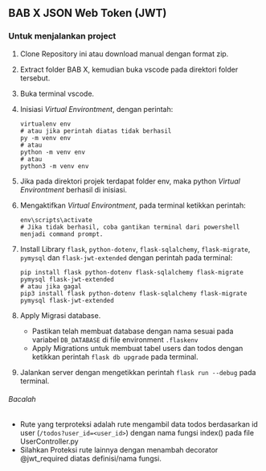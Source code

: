 ## BAB X JSON Web Token (JWT)

### Untuk menjalankan project
1. Clone Repository ini atau download manual dengan format zip.
2. Extract folder BAB X, kemudian buka vscode pada direktori folder tersebut.
3. Buka terminal vscode.
4. Inisiasi *Virtual Environtment*, dengan perintah:
    ```shell
    virtualenv env
    # atau jika perintah diatas tidak berhasil
    py -m venv env 
    # atau
    python -m venv env
    # atau
    python3 -m venv env
    ```
5. Jika pada direktori projek terdapat folder env, maka python *Virtual Environtment* berhasil di inisiasi.
6. Mengaktifkan *Virtual Environtment*, pada terminal ketikkan perintah:
    ```shell
    env\scripts\activate
    # Jika tidak berhasil, coba gantikan terminal dari powershell menjadi command prompt.
    ```
7. Install Library `flask`, `python-dotenv`, `flask-sqlalchemy`, `flask-migrate`, `pymysql` dan `flask-jwt-extended`  dengan perintah pada terminal:
    ```shell
    pip install flask python-dotenv flask-sqlalchemy flask-migrate pymysql flask-jwt-extended
    # atau jika gagal
    pip3 install flask python-dotenv flask-sqlalchemy flask-migrate pymysql flask-jwt-extended
    ```

8. Apply Migrasi database.
    - Pastikan telah membuat database dengan nama sesuai pada variabel `DB_DATABASE` di file environment `.flaskenv`
    - Apply Migrations untuk membuat tabel users dan todos dengan ketikkan perintah `flask db upgrade` pada terminal.

9. Jalankan server dengan mengetikkan perintah `flask run --debug` pada terminal.



###### Bacalah
- Rute yang terproteksi adalah rute mengambil data todos berdasarkan id user (`/todos?user_id=<user_id>`) dengan nama fungsi index() pada file UserController.py
- Silahkan Proteksi rute lainnya dengan menambah decorator @jwt_required diatas definisi/nama fungsi.